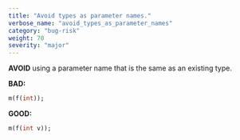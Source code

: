 ```yaml
---
title: "Avoid types as parameter names."
verbose_name: "avoid_types_as_parameter_names"
category: "bug-risk"
weight: 70
severity: "major"
---
```

**AVOID** using a parameter name that is the same as an existing type.

**BAD:**
```dart
m(f(int));
```

**GOOD:**
```dart
m(f(int v));
```
